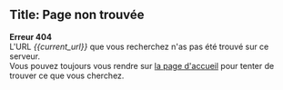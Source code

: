 Title: Page non trouvée
---
**Erreur 404**  
L'URL *{{current_url}}* que vous recherchez n'as pas été trouvé sur ce serveur.  
Vous pouvez toujours vous rendre sur [la page d'accueil]({{base_url}}) pour tenter de trouver ce que vous cherchez.